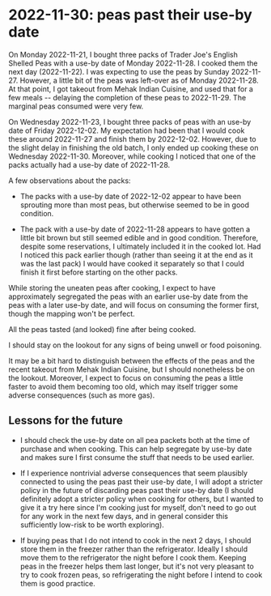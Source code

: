 # 2022-11-30: peas past their use-by date

On Monday 2022-11-21, I bought three packs of Trader Joe's English
Shelled Peas with a use-by date of Monday 2022-11-28. I cooked
them the next day (2022-11-22). I was expecting to use the peas by
Sunday 2022-11-27. However, a little bit of the peas was left-over as
of Monday 2022-11-28. At that point, I got takeout from Mehak Indian
Cuisine, and used that for a few meals -- delaying the completion of
these peas to 2022-11-29. The marginal peas consumed were very few.

On Wednesday 2022-11-23, I bought three packs of peas with an use-by
date of Friday 2022-12-02. My expectation had been that I would cook
these around 2022-11-27 and finish them by 2022-12-02. However, due to
the slight delay in finishing the old batch, I only ended up cooking
these on Wednesday 2022-11-30. Moreover, while cooking I noticed that
one of the packs actually had a use-by date of 2022-11-28.

A few observations about the packs:

* The packs with a use-by date of 2022-12-02 appear to have been
  sprouting more than most peas, but otherwise seemed to be in good
  condition.

* The pack with a use-by date of 2022-11-28 appears to have gotten a
  little bit brown but still seemed edible and in good
  condition. Therefore, despite some reservations, I ultimately
  included it in the cooked lot. Had I noticed this pack earlier
  though (rather than seeing it at the end as it was the last pack) I
  would have cooked it separately so that I could finish it first
  before starting on the other packs.

While storing the uneaten peas after cooking, I expect to have
approximately segregated the peas with an earlier use-by date from the
peas with a later use-by date, and will focus on consuming the former
first, though the mapping won't be perfect.

All the peas tasted (and looked) fine after being cooked.

I should stay on the lookout for any signs of being unwell or food
poisoning.

It may be a bit hard to distinguish between the effects of the peas
and the recent takeout from Mehak Indian Cuisine, but I should
nonetheless be on the lookout. Moreover, I expect to focus on
consuming the peas a little faster to avoid them becoming too old,
which may itself trigger some adverse consequences (such as more gas).

## Lessons for the future

* I should check the use-by date on all pea packets both at the time
  of purchase and when cooking. This can help segregate by use-by date
  and makes sure I first consume the stuff that needs to be used
  earlier.

* If I experience nontrivial adverse consequences that seem plausibly
  connected to using the peas past their use-by date, I will adopt a
  stricter policy in the future of discarding peas past their use-by
  date (I should definitely adopt a stricter policy when cooking for
  others, but I wanted to give it a try here since I'm cooking just
  for myself, don't need to go out for any work in the next few days,
  and in general consider this sufficiently low-risk to be worth
  exploring).

* If buying peas that I do not intend to cook in the next 2 days, I
  should store them in the freezer rather than the
  refrigerator. Ideally I should move them to the refrigerator the
  night before I cook them. Keeping peas in the freezer helps them
  last longer, but it's not very pleasant to try to cook frozen peas,
  so refrigerating the night before I intend to cook them is good
  practice.
